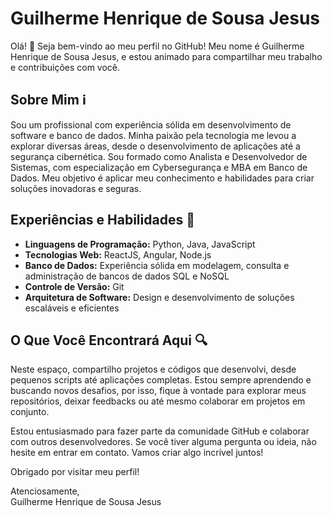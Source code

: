 # Guilherme Henrique de Sousa Jesus

Olá! 👋 Seja bem-vindo ao meu perfil no GitHub! Meu nome é Guilherme Henrique de Sousa Jesus, e estou animado para compartilhar meu trabalho e contribuições com você.

## Sobre Mim ℹ️
Sou um profissional com experiência sólida em desenvolvimento de software e banco de dados. Minha paixão pela tecnologia me levou a explorar diversas áreas, desde o desenvolvimento de aplicações até a segurança cibernética. Sou formado como Analista e Desenvolvedor de Sistemas, com especialização em Cybersegurança e MBA em Banco de Dados. Meu objetivo é aplicar meu conhecimento e habilidades para criar soluções inovadoras e seguras.

## Experiências e Habilidades 💼
- **Linguagens de Programação:** Python, Java, JavaScript
- **Tecnologias Web:** ReactJS, Angular, Node.js
- **Banco de Dados:** Experiência sólida em modelagem, consulta e administração de bancos de dados SQL e NoSQL
- **Controle de Versão:** Git
- **Arquitetura de Software:** Design e desenvolvimento de soluções escaláveis e eficientes

## O Que Você Encontrará Aqui 🔍
Neste espaço, compartilho projetos e códigos que desenvolvi, desde pequenos scripts até aplicações completas. Estou sempre aprendendo e buscando novos desafios, por isso, fique à vontade para explorar meus repositórios, deixar feedbacks ou até mesmo colaborar em projetos em conjunto.

Estou entusiasmado para fazer parte da comunidade GitHub e colaborar com outros desenvolvedores. Se você tiver alguma pergunta ou ideia, não hesite em entrar em contato. Vamos criar algo incrível juntos!

Obrigado por visitar meu perfil!

Atenciosamente,  
Guilherme Henrique de Sousa Jesus

